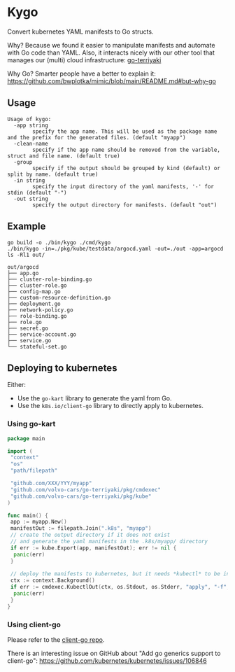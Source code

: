 # Kygo

Convert kubernetes YAML manifests to Go structs.

Why? Because we found it easier to manipulate manifests and automate with Go code than YAML.
Also, it interacts nicely with our other tool that manages our (multi) cloud infrastructure: [go-terriyaki](https://github.com/volvo-cars/go-terriyaki)

Why Go? Smarter people have a better to explain it: <https://github.com/bwplotka/mimic/blob/main/README.md#but-why-go>

## Usage

```
Usage of kygo:
  -app string
        specify the app name. This will be used as the package name and the prefix for the generated files. (default "myapp")
  -clean-name
        specify if the app name should be removed from the variable, struct and file name. (default true)
  -group
        specify if the output should be grouped by kind (default) or split by name. (default true)
  -in string
        specify the input directory of the yaml manifests, '-' for stdin (default "-")
  -out string
        specify the output directory for manifests. (default "out")
```

## Example

```shell
go build -o ./bin/kygo ./cmd/kygo
./bin/kygo -in=./pkg/kube/testdata/argocd.yaml -out=./out -app=argocd
ls -Rl1 out/
```

```
out/argocd
├── app.go
├── cluster-role-binding.go
├── cluster-role.go
├── config-map.go
├── custom-resource-definition.go
├── deployment.go
├── network-policy.go
├── role-binding.go
├── role.go
├── secret.go
├── service-account.go
├── service.go
└── stateful-set.go
```

## Deploying to kubernetes

Either:

* Use the `go-kart` library to generate the yaml from Go.
* Use the `k8s.io/client-go` library to directly apply to kubernetes.

### Using go-kart

```go
package main

import (
 "context"
 "os"
 "path/filepath"

 "github.com/XXX/YYY/myapp"
 "github.com/volvo-cars/go-terriyaki/pkg/cmdexec"
 "github.com/volvo-cars/go-terriyaki/pkg/kube"
)

func main() {
 app := myapp.New()
 manifestOut := filepath.Join(".k8s", "myapp")
 // create the output directory if it does not exist
 // and generate the yaml manifests in the .k8s/myapp/ directory
 if err := kube.Export(app, manifestOut); err != nil {
  panic(err)
 }
 
 // deploy the manifests to kubernetes, but it needs *kubectl* to be installed.
 ctx := context.Background()
 if err := cmdexec.KubectlOut(ctx, os.Stdout, os.Stderr, "apply", "-f", manifestOut); err != nil {
  panic(err)
 }
}
```

### Using client-go

Please refer to the [client-go repo](https://github.com/kubernetes/client-go).

There is an interesting issue on GitHub about "Add go generics support to client-go":
<https://github.com/kubernetes/kubernetes/issues/106846>
